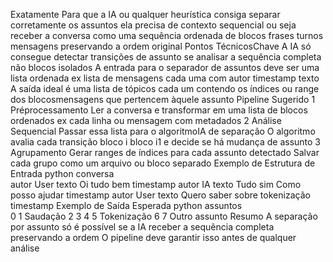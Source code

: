 Exatamente Para que a IA ou qualquer heurística consiga separar corretamente os assuntos ela precisa de contexto sequencial  ou seja receber a conversa como uma sequência ordenada de blocos frases turnos mensagens preservando a ordem original
 Pontos TécnicosChave
 A IA só consegue detectar transições de assunto se analisar a sequência completa não blocos isolados
 A entrada para o separador de assuntos deve ser uma lista ordenada ex lista de mensagens cada uma com autor timestamp texto
 A saída ideal é uma lista de tópicos cada um contendo os índices ou range dos blocosmensagens que pertencem àquele assunto
 Pipeline Sugerido
1 Préprocessamento
 Ler a conversa e transformar em uma lista de blocos ordenados ex cada linha ou mensagem com metadados
2 Análise Sequencial
 Passar essa lista para o algoritmoIA de separação
 O algoritmo avalia cada transição bloco i  bloco i1 e decide se há mudança de assunto
3 Agrupamento
 Gerar ranges de índices para cada assunto detectado
 Salvar cada grupo como um arquivo ou bloco separado
 Exemplo de Estrutura de Entrada
python
conversa  
autor User texto Oi tudo bem timestamp 
autor IA texto Tudo sim Como posso ajudar timestamp 
autor User texto Quero saber sobre tokenização timestamp 
 Exemplo de Saída Esperada
python
assuntos  
0 1  Saudação
2 3 4 5  Tokenização
6 7  Outro assunto
Resumo
A separação por assunto só é possível se a IA receber a sequência completa preservando a ordem O pipeline deve garantir isso antes de qualquer análise